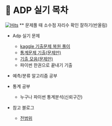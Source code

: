 # :pencil: ADP 실기 목차
[![Hits](https://hits.seeyoufarm.com/api/count/incr/badge.svg?url=https%3A%2F%2Fgithub.com%2Fteng-ny%2FADPStudy&count_bg=%2305AEEF&title_bg=%23555555&icon=waze.svg&icon_color=%23E7E7E7&title=hits&edge_flat=false)](https://hits.seeyoufarm.com)
** 문제풀 때 소수점 자리수 확인 잘하기(반올림)
- Adp 실기 문제
  - [kaggle 기출문제 복원 풀이](https://www.kaggle.com/code/kukuroo3/solution-python-p1/notebook)
  - [통계문제 기출(문제만)](https://didalsgur.tistory.com/87?category=750762)
  - [기출 모음(문제만)](https://lovelydiary.tistory.com/381)
  - 파이썬 한권으로 끝내기 기출

- 예측/분류 알고리즘 공부
- 통계 공부
  - 누구나 파이썬 통계분석(신뢰구간)
- 참고 블로그
  - [전범위](https://github.com/H2O-500ml/ADP)

